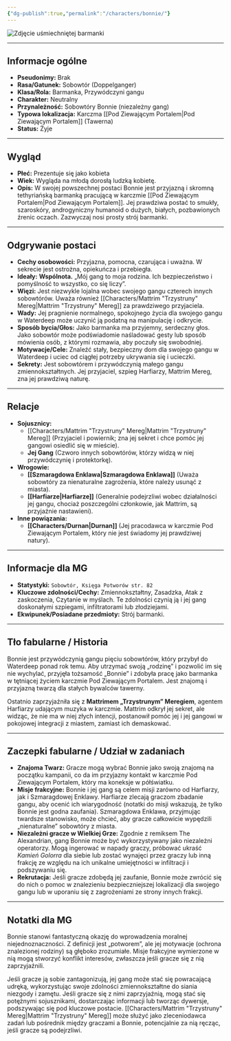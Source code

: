 ```yaml
---
{"dg-publish":true,"permalink":"/characters/bonnie/"}
---
```


![Zdjęcie uśmiechniętej barmanki](https://5e.tools/img/adventure/WDH/Friendly-Faces.webp)

---

## Informacje ogólne

*   **Pseudonimy:** Brak
*   **Rasa/Gatunek:** Sobowtór (Doppelganger)
*   **Klasa/Rola:** Barmanka, Przywódczyni gangu
*   **Charakter:** Neutralny
*   **Przynależność:** Sobowtóry Bonnie (niezależny gang)
*   **Typowa lokalizacja:** Karczma [[Pod Ziewającym Portalem\|Pod Ziewającym Portalem]] (Tawerna)
*   **Status:** Żyje

---

## Wygląd

*   **Płeć:** Prezentuje się jako kobieta
*   **Wiek:** Wygląda na młodą dorosłą ludzką kobietę.
*   **Opis:** W swojej powszechnej postaci Bonnie jest przyjazną i skromną tethyriańską barmanką pracującą w karczmie [[Pod Ziewającym Portalem\|Pod Ziewającym Portalem]]. Jej prawdziwa postać to smukły, szaroskóry, androgyniczny humanoid o dużych, białych, pozbawionych źrenic oczach. Zazwyczaj nosi prosty strój barmanki.

---

## Odgrywanie postaci

*   **Cechy osobowości:** Przyjazna, pomocna, czarująca i uważna. W sekrecie jest ostrożna, opiekuńcza i przebiegła.
*   **Ideały:** **Wspólnota.** „Mój gang to moja rodzina. Ich bezpieczeństwo i pomyślność to wszystko, co się liczy”.
*   **Więzi:** Jest niezwykle lojalna wobec swojego gangu czterech innych sobowtórów. Uważa również [[Characters/Mattrim "Trzystruny" Mereg\|Mattrim "Trzystruny" Mereg]] za prawdziwego przyjaciela.
*   **Wady:** Jej pragnienie normalnego, spokojnego życia dla swojego gangu w Waterdeep może uczynić ją podatną na manipulację i odkrycie.
*   **Sposób bycia/Głos:** Jako barmanka ma przyjemny, serdeczny głos. Jako sobowtór może podświadomie naśladować gesty lub sposób mówienia osób, z którymi rozmawia, aby poczuły się swobodniej.
*   **Motywacje/Cele:** Znaleźć stały, bezpieczny dom dla swojego gangu w Waterdeep i uciec od ciągłej potrzeby ukrywania się i ucieczki.
*   **Sekrety:** Jest sobowtórem i przywódczynią małego gangu zmiennokształtnych. Jej przyjaciel, szpieg Harfiarzy, Mattrim Mereg, zna jej prawdziwą naturę.

---

## Relacje

*   **Sojusznicy:**
    *   [[Characters/Mattrim "Trzystruny" Mereg\|Mattrim "Trzystruny" Mereg]] (Przyjaciel i powiernik; zna jej sekret i chce pomóc jej gangowi osiedlić się w mieście).
    *   **Jej Gang** (Czworo innych sobowtórów, którzy widzą w niej przywódczynię i protektorkę).
*   **Wrogowie:**
    *   **[[Szmaragdowa Enklawa\|Szmaragdowa Enklawa]]** (Uważa sobowtóry za nienaturalne zagrożenia, które należy usunąć z miasta).
    *   **[[Harfiarze\|Harfiarze]]** (Generalnie podejrzliwi wobec działalności jej gangu, chociaż poszczególni członkowie, jak Mattrim, są przyjaźnie nastawieni).
*   **Inne powiązania:**
    *   **[[Characters/Durnan\|Durnan]]** (Jej pracodawca w karczmie Pod Ziewającym Portalem, który nie jest świadomy jej prawdziwej natury).

---

## Informacje dla MG

*   **Statystyki:** `Sobowtór, Księga Potworów str. 82`
*   **Kluczowe zdolności/Cechy:** Zmiennokształtny, Zasadzka, Atak z zaskoczenia, Czytanie w myślach. Te zdolności czynią ją i jej gang doskonałymi szpiegami, infiltratorami lub złodziejami.
*   **Ekwipunek/Posiadane przedmioty:** Strój barmanki.

---

## Tło fabularne / Historia

Bonnie jest przywódczynią gangu pięciu sobowtórów, który przybył do Waterdeep ponad rok temu. Aby utrzymać swoją „rodzinę” i pozwolić im się nie wychylać, przyjęła tożsamość „Bonnie” i zdobyła pracę jako barmanka w tętniącej życiem karczmie Pod Ziewającym Portalem. Jest znajomą i przyjazną twarzą dla stałych bywalców tawerny.

Ostatnio zaprzyjaźniła się z **Mattrimem „Trzystrunym” Meregiem**, agentem Harfiarzy udającym muzyka w karczmie. Mattrim odkrył jej sekret, ale widząc, że nie ma w niej złych intencji, postanowił pomóc jej i jej gangowi w pokojowej integracji z miastem, zamiast ich demaskować.

---

## Zaczepki fabularne / Udział w zadaniach

*   **Znajoma Twarz:** Gracze mogą wybrać Bonnie jako swoją znajomą na początku kampanii, co da im przyjazny kontakt w karczmie Pod Ziewającym Portalem, który ma koneksje w półświatku.
*   **Misje frakcyjne:** Bonnie i jej gang są celem misji zarówno od Harfiarzy, jak i Szmaragdowej Enklawy. Harfiarze zlecają graczom zbadanie gangu, aby ocenić ich wiarygodność (notatki do misji wskazują, że tylko Bonnie jest godna zaufania). Szmaragdowa Enklawa, przyjmując twardsze stanowisko, może chcieć, aby gracze całkowicie wypędzili „nienaturalne” sobowtóry z miasta.
*   **Niezależni gracze w Wielkiej Grze:** Zgodnie z remiksem The Alexandrian, gang Bonnie może być wykorzystywany jako niezależni operatorzy. Mogą ingerować w napady graczy, próbować ukraść *Kamień Golorra* dla siebie lub zostać wynajęci przez graczy lub inną frakcję ze względu na ich unikalne umiejętności w infiltracji i podszywaniu się.
*   **Rekrutacja:** Jeśli gracze zdobędą jej zaufanie, Bonnie może zwrócić się do nich o pomoc w znalezieniu bezpieczniejszej lokalizacji dla swojego gangu lub w uporaniu się z zagrożeniami ze strony innych frakcji.

---

## Notatki dla MG

Bonnie stanowi fantastyczną okazję do wprowadzenia moralnej niejednoznaczności. Z definicji jest „potworem”, ale jej motywacje (ochrona znalezionej rodziny) są głęboko zrozumiałe. Misje frakcyjne wymierzone w nią mogą stworzyć konflikt interesów, zwłaszcza jeśli gracze się z nią zaprzyjaźnili.

Jeśli gracze ją sobie zantagonizują, jej gang może stać się powracającą udręką, wykorzystując swoje zdolności zmiennokształtne do siania niezgody i zamętu. Jeśli gracze się z nimi zaprzyjaźnią, mogą stać się potężnymi sojusznikami, dostarczając informacji lub tworząc dywersje, podszywając się pod kluczowe postacie. [[Characters/Mattrim "Trzystruny" Mereg\|Mattrim "Trzystruny" Mereg]] może służyć jako zleceniodawca zadań lub pośrednik między graczami a Bonnie, potencjalnie za nią ręcząc, jeśli gracze są podejrzliwi.